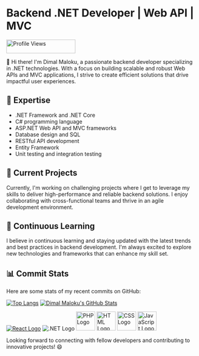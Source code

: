 # Backend .NET Developer | Web API | MVC

<img src="https://komarev.com/ghpvc/?username=DimalMaloku1&color=green" alt="Profile Views" width="182" height="36">

👋 Hi there! I'm Dimal Maloku, a passionate backend developer specializing in .NET technologies. With a focus on building scalable and robust Web APIs and MVC applications, I strive to create efficient solutions that drive impactful user experiences.

## 🚀 Expertise

- .NET Framework and .NET Core
- C# programming language
- ASP.NET Web API and MVC frameworks
- Database design and SQL
- RESTful API development
- Entity Framework
- Unit testing and integration testing

## 💼 Current Projects

Currently, I'm working on challenging projects where I get to leverage my skills to deliver high-performance and reliable backend solutions. I enjoy collaborating with cross-functional teams and thrive in an agile development environment.

## 🌱 Continuous Learning

I believe in continuous learning and staying updated with the latest trends and best practices in backend development. I'm always excited to explore new technologies and frameworks that can enhance my skill set.



## 📊 Commit Stats

Here are some stats of my recent commits on GitHub:


[![Top Langs](https://github-readme-stats.vercel.app/api/top-langs/?username=DimalMaloku1&layout=compact&theme=radical)](https://github.com/DimalMaloku1)
[![Dimal Maloku's GitHub Stats](https://github-readme-stats.vercel.app/api?username=DimalMaloku1&show_icons=true&theme=radical)](https://github.com/DimalMaloku1)










[![React Logo](https://upload.wikimedia.org/wikipedia/commons/thumb/a/a7/React-icon.svg/50px-React-icon.svg.png)](https://reactjs.org/)
![.NET Logo](https://upload.wikimedia.org/wikipedia/commons/thumb/e/ee/.NET_Core_Logo.svg/50px-.NET_Core_Logo.svg.png)
<img src="https://img.icons8.com/color/100/000000/php.png" alt="PHP Logo" width="50">
<img src="https://img.icons8.com/color/100/000000/html-5--v1.png" alt="HTML Logo" width="50">
<img src="https://img.icons8.com/color/100/000000/css3.png" alt="CSS Logo" width="50">
<img src="https://img.icons8.com/color/100/000000/javascript--v1.png" alt="JavaScript Logo" width="50">




Looking forward to connecting with fellow developers and contributing to innovative projects! 😄






